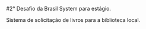 #2° Desafio da Brasil System para estágio. 

Sistema de solicitação de livros para a biblioteca local. 

